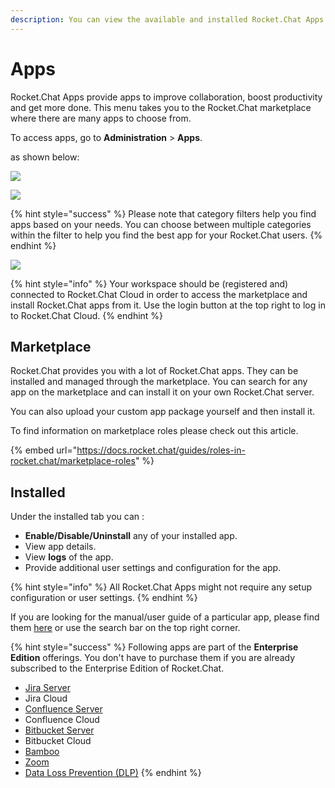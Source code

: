 ```yaml
---
description: You can view the available and installed Rocket.Chat Apps and manage them.
---
```


# Apps

Rocket.Chat Apps provide apps to improve collaboration, boost productivity and get more done. This menu takes you to the Rocket.Chat marketplace where there are many apps to choose from.

To access apps, go to **Administration** > **Apps**.

as shown below:

![](<../../../.gitbook/assets/2021-11-20\_23-29-48 (1) (1) (1) (1) (12) (10) (1).png>)

![](../../../.gitbook/assets/2022-01-28\_00-12-09.png)

{% hint style="success" %}
Please note that category filters help you find apps based on your needs. You can choose between multiple categories within the filter to help you find the best app for your Rocket.Chat users.
{% endhint %}

![](../../../.gitbook/assets/2022-01-28\_00-07-07.png)

{% hint style="info" %}
Your workspace should be (registered and) connected to Rocket.Chat Cloud in order to access the marketplace and install Rocket.Chat apps from it. Use the login button at the top right to log in to Rocket.Chat Cloud.
{% endhint %}

## Marketplace

Rocket.Chat provides you with a lot of Rocket.Chat apps. They can be installed and managed through the marketplace. You can search for any app on the marketplace and can install it on your own Rocket.Chat server.

You can also upload your custom app package yourself and then install it.

To find information on marketplace roles please check out this article.

{% embed url="https://docs.rocket.chat/guides/roles-in-rocket.chat/marketplace-roles" %}

## Installed

Under the installed tab you can :

* **Enable/Disable/Uninstall** any of your installed app.
* View app details.
* View **logs** of the app.
* Provide additional user settings and configuration for the app.

{% hint style="info" %}
All Rocket.Chat Apps might not require any setup configuration or user settings.
{% endhint %}

If you are looking for the manual/user guide of a particular app, please find them [here](https://docs.rocket.chat/guides/rocket-chat-apps) or use the search bar on the top right corner.

{% hint style="success" %}
Following apps are part of the **Enterprise Edition** offerings. You don't have to purchase them if you are already subscribed to the Enterprise Edition of Rocket.Chat.

* [Jira Server](../../app-guides/atlassian/jira-server-integration.md)
* Jira Cloud
* [Confluence Server](../../app-guides/atlassian/confluence-server-integration.md)
* Confluence Cloud
* [Bitbucket Server](../../app-guides/atlassian/bitbucket-server-integration.md)
* Bitbucket Cloud
* [Bamboo](../../app-guides/atlassian/bamboo-integration.md)
* [Zoom](../../app-guides/zoom.md)
* [Data Loss Prevention (DLP)](../../app-guides/data-loss-prevention-dlp-app.md)
{% endhint %}
